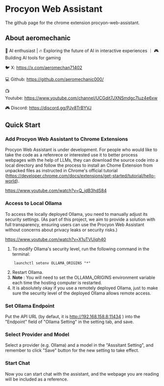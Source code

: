 # Procyon Web Assistant


The github page for the chrome extension procyon-web-assistant.

## About aeromechanic

🚀 AI enthusiast | 🔥 Exploring the future of AI in interactive experiences ｜ 🎮 Building AI tools for gaming 

🐦 X: https://x.com/aeromechan71402

💻 Github: https://github.com/aeromechanic000/

📺 Youtube: https://www.youtube.com/channel/UCGdit7JXNSmdgc7Iuz4e6xw

🎮 Discord: https://discord.gg/PJv8TrBYVJ

## Quick Start

### Add Procyon Web Assistant to Chrome Extensions 

Procyon Web Assistant is under development. For people who would like to take the code as a refenrece or interested use it to better process webpages with the help of LLMs, they can download the source code into a local directory and follow the process to install an Chome Extension from unpacked files as instructed in Chrome's official tutorial
(https://developer.chrome.com/docs/extensions/get-started/tutorial/hello-world).

https://www.youtube.com/watch?v=Q_jdB3hdS84

### Access to Local Ollama

To access the locally deployed Ollama, you need to manually adjust its security settings.
(As part of this project, we aim to provide a solution with full transparency, ensuring users can use the Procyon Web Assistant without concerns about privacy leaks or security risks.)

https://www.youtube.com/watch?v=X1uTVUjqh40

1. To modify Ollama's security level, run the following command in the terminal:

```
    launchctl setenv OLLAMA_ORIGINS "*"
```

2. Restart Ollama.
3. **Note** : You will need to set the OLLAMA_ORIGINS environment variable each time the hosting computer is restarted.
4. It is absolutely okay if you use a remotely deployed Ollama, just to make sure the security level of the deployed Ollama allows remote access. 

### Set Ollama Endpoint 

Put the API URL (by defaut, it is http://192.168.158.8:11434 ) into the "Endpoint" field of "Ollama Setting" in the setting tab, and save.

### Select Provider and Model

Select a provider (e.g. Ollama) and a model in the "Asssitant Setting", and remember to click "Save" button for the new setting to take effect.

### Start Chat

Now you can start chat with the assistant, and the webpage you are reading will be included as a reference.


